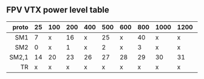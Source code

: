 ## FPV VTX power level table


|  proto | 25 | 100 | 200 | 400 | 500 | 600 | 800 | 1000 | 1200 | 1600 |
|-------:|----|-----|-----|-----|-----|-----|-----|------|------|------|
|     SM1| 7  |  x  |  16 |  x  |  25 |  x  |  40 |  x   |   x  |  x   |
|     SM2| 0  |  x  |  1  |  x  |  2  |  x  |  3  |  x   |   x  |  x   |
|   SM2,1| 14 | 20  |  23 | 26  | 27  |  28 |  29 |  30  |  31  |  32  |
|      TR| x  |  x  |  x  |  x  |  x  |  x  |  x  |  x  |  x  |  x  |
